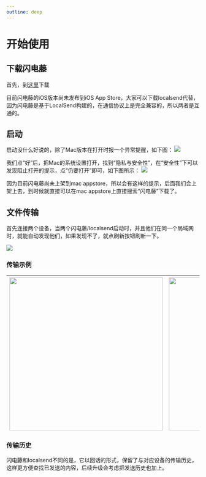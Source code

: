 ```yaml
---
outline: deep
---
```


# 开始使用

## 下载闪电藤
首先，到[这里](/download)下载

目前闪电藤的iOS版本尚未发布到iOS App Store，大家可以下载localsend代替，因为闪电藤是基于LocalSend构建的，在通信协议上是完全兼容的，所以两者是互通的。

## 启动

启动没什么好说的，除了Mac版本在打开时报一个异常提醒，如下图：
<img style="max-height: 300px;" src="https://lightningvine.s3.bitiful.net/docs/WX20231015-112810@2x.png">

我们点“好”后，把Mac的系统设置打开，找到“隐私与安全性”，在“安全性”下可以发现阻止打开的提示，点“仍要打开”即可，如下图所示：
<img style="max-height: 300px;" src="https://lightningvine.s3.bitiful.net/docs/WX20231015-112957@2x.png">

因为目前闪电藤尚未上架到mac appstore，所以会有这样的提示，后面我们会上架上去，到时候就直接可以在mac appstore上直接搜索“闪电藤”下载了。

## 文件传输

首先连接两个设备，当两个闪电藤/localsend启动时，并且他们在同一个局域网时，就能自动发现他们，如果发现不了，就点刷新按钮刷新一下。

<img style="max-height: 600px;" src="https://lightningvine.s3.bitiful.net/docs/1697341001831.jpg">

### 传输示例

| <img style="height: 400px;" src="https://lightningvine.s3.bitiful.net/docs/trans-1.jpg"> | <img style="height: 400px;" src="https://lightningvine.s3.bitiful.net/docs/trans-2.png"> | <img style="height: 400px;" src="https://lightningvine.s3.bitiful.net/docs/trans-3.png"> |
|------------------------------------------------------------------------------------------------|------------------------------------------------------------------------------------------------|------------------------------------------------------------------------------------------------|

### 传输历史
闪电藤和localsend不同的是，它以回话的形式，保留了与对应设备的传输历史，这样更方便查找已发送的内容，后续升级会考虑把发送历史也加上。
